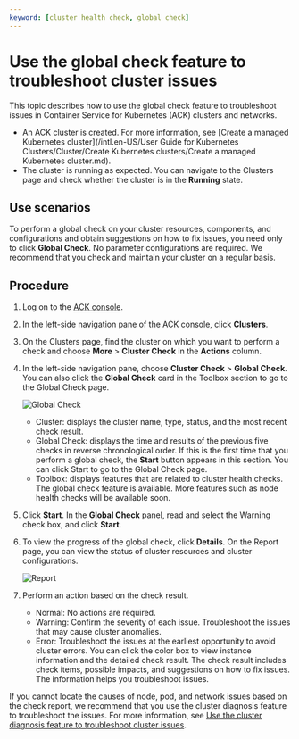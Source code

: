 ```yaml
---
keyword: [cluster health check, global check]
---
```


# Use the global check feature to troubleshoot cluster issues

This topic describes how to use the global check feature to troubleshoot issues in Container Service for Kubernetes \(ACK\) clusters and networks.

-   An ACK cluster is created. For more information, see [Create a managed Kubernetes cluster](/intl.en-US/User Guide for Kubernetes Clusters/Cluster/Create Kubernetes clusters/Create a managed Kubernetes cluster.md).
-   The cluster is running as expected. You can navigate to the Clusters page and check whether the cluster is in the **Running** state.

## Use scenarios

To perform a global check on your cluster resources, components, and configurations and obtain suggestions on how to fix issues, you need only to click **Global Check**. No parameter configurations are required. We recommend that you check and maintain your cluster on a regular basis.

## Procedure

1.  Log on to the [ACK console](https://cs.console.aliyun.com).

2.  In the left-side navigation pane of the ACK console, click **Clusters**.

3.  On the Clusters page, find the cluster on which you want to perform a check and choose **More** \> **Cluster Check** in the **Actions** column.

4.  In the left-side navigation pane, choose **Cluster Check** \> **Global Check**. You can also click the **Global Check** card in the Toolbox section to go to the Global Check page.

    ![Global Check](https://help-static-aliyun-doc.aliyuncs.com/assets/img/en-US/2560473261/p44809.png)

    -   Cluster: displays the cluster name, type, status, and the most recent check result.
    -   Global Check: displays the time and results of the previous five checks in reverse chronological order. If this is the first time that you perform a global check, the **Start** button appears in this section. You can click Start to go to the Global Check page.
    -   Toolbox: displays features that are related to cluster health checks. The global check feature is available. More features such as node health checks will be available soon.
5.  Click **Start**. In the **Global Check** panel, read and select the Warning check box, and click **Start**.

6.  To view the progress of the global check, click **Details**. On the Report page, you can view the status of cluster resources and cluster configurations.

    ![Report](https://help-static-aliyun-doc.aliyuncs.com/assets/img/en-US/2560473261/p44813.png)

7.  Perform an action based on the check result.

    -   Normal: No actions are required.
    -   Warning: Confirm the severity of each issue. Troubleshoot the issues that may cause cluster anomalies.
    -   Error: Troubleshoot the issues at the earliest opportunity to avoid cluster errors.
    You can click the color box to view instance information and the detailed check result. The check result includes check items, possible impacts, and suggestions on how to fix issues. The information helps you troubleshoot issues.


If you cannot locate the causes of node, pod, and network issues based on the check report, we recommend that you use the cluster diagnosis feature to troubleshoot the issues. For more information, see [Use the cluster diagnosis feature to troubleshoot cluster issues]().

